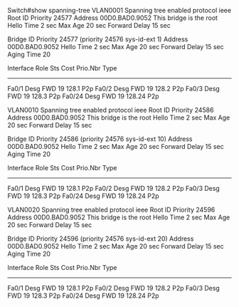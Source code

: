 Switch#show spanning-tree 
VLAN0001
  Spanning tree enabled protocol ieee
  Root ID    Priority    24577
             Address     00D0.BAD0.9052
             This bridge is the root
             Hello Time  2 sec  Max Age 20 sec  Forward Delay 15 sec

  Bridge ID  Priority    24577  (priority 24576 sys-id-ext 1)
             Address     00D0.BAD0.9052
             Hello Time  2 sec  Max Age 20 sec  Forward Delay 15 sec
             Aging Time  20

Interface        Role Sts Cost      Prio.Nbr Type
---------------- ---- --- --------- -------- --------------------------------
Fa0/1            Desg FWD 19        128.1    P2p
Fa0/2            Desg FWD 19        128.2    P2p
Fa0/3            Desg FWD 19        128.3    P2p
Fa0/24           Desg FWD 19        128.24   P2p

VLAN0010
  Spanning tree enabled protocol ieee
  Root ID    Priority    24586
             Address     00D0.BAD0.9052
             This bridge is the root
             Hello Time  2 sec  Max Age 20 sec  Forward Delay 15 sec

  Bridge ID  Priority    24586  (priority 24576 sys-id-ext 10)
             Address     00D0.BAD0.9052
             Hello Time  2 sec  Max Age 20 sec  Forward Delay 15 sec
             Aging Time  20

Interface        Role Sts Cost      Prio.Nbr Type
---------------- ---- --- --------- -------- --------------------------------
Fa0/1            Desg FWD 19        128.1    P2p
Fa0/2            Desg FWD 19        128.2    P2p
Fa0/3            Desg FWD 19        128.3    P2p
Fa0/24           Desg FWD 19        128.24   P2p

VLAN0020
  Spanning tree enabled protocol ieee
  Root ID    Priority    24596
             Address     00D0.BAD0.9052
             This bridge is the root
             Hello Time  2 sec  Max Age 20 sec  Forward Delay 15 sec

  Bridge ID  Priority    24596  (priority 24576 sys-id-ext 20)
             Address     00D0.BAD0.9052
             Hello Time  2 sec  Max Age 20 sec  Forward Delay 15 sec
             Aging Time  20

Interface        Role Sts Cost      Prio.Nbr Type
---------------- ---- --- --------- -------- --------------------------------
Fa0/1            Desg FWD 19        128.1    P2p
Fa0/2            Desg FWD 19        128.2    P2p
Fa0/3            Desg FWD 19        128.3    P2p
Fa0/24           Desg FWD 19        128.24   P2p
